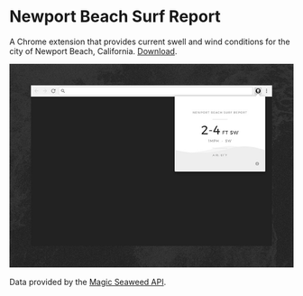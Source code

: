 # Newport Beach Surf Report

A Chrome extension that provides current swell and wind conditions for the city of Newport Beach, California. [Download](https://chrome.google.com/webstore/detail/newport-beach-surf-report/ejdnfoaapjhdlebeabhpeokllnofoedc).

![Newport Beach Surf Report](assets/images/screen.jpg)

Data provided by the [Magic Seaweed API](http://magicseaweed.com).